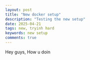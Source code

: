 ```yaml
---
layout: post
title: "New docker setup"
description: "Testing the new setup"
date: 2025-04-21
tags: new, tryinh hard
keywords: new setup
comments: true
---
```


Hey guys, How u doin